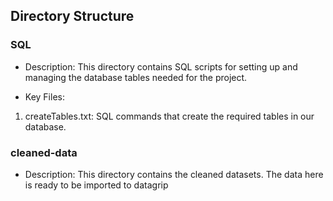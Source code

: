 ## Directory Structure
### SQL

- Description: This directory contains SQL scripts for setting up and managing the database tables needed for the project.

- Key Files:

1. createTables.txt: SQL commands that create the required tables in our database.

### cleaned-data

- Description: This directory contains the cleaned datasets. The data here is ready to be imported to datagrip
